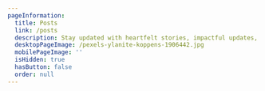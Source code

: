 ```yaml
---
pageInformation:
  title: Posts
  link: /posts
  description: Stay updated with heartfelt stories, impactful updates, and insights from Gia's Hope.
  desktopPageImage: /pexels-ylanite-koppens-1906442.jpg
  mobilePageImage: ''
  isHidden: true
  hasButton: false
  order: null
---
```


